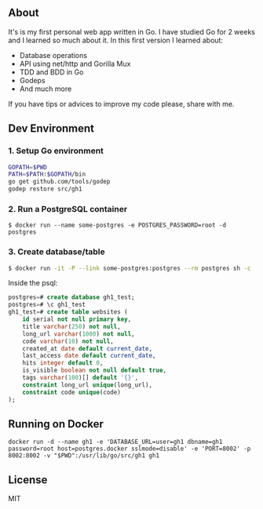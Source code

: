 ## About

It's is my first personal web app written in Go. I have studied Go for 2 weeks and I learned so much about it.
In this first version I learned about:

* Database operations
* API using net/http and Gorilla Mux
* TDD and BDD in Go
* Godeps
* And much more

If you have tips or advices to improve my code please, share with me.

## Dev Environment

### 1. Setup Go environment

```sh
GOPATH=$PWD
PATH=$PATH:$GOPATH/bin
go get github.com/tools/godep
godep restore src/gh1
```

### 2. Run a PostgreSQL container

```
$ docker run --name some-postgres -e POSTGRES_PASSWORD=root -d postgres
```

### 3. Create database/table

```bash
$ docker run -it -P --link some-postgres:postgres --rm postgres sh -c 'exec psql -h "$POSTGRES_PORT_5432_TCP_ADDR" -p "$POSTGRES_PORT_5432_TCP_PORT" -U postgres'
```

Inside the psql:

```sql
postgres=# create database gh1_test;
postgres=# \c gh1_test
gh1_test=# create table websites (
	id serial not null primary key,
	title varchar(250) not null,
	long_url varchar(1000) not null,
	code varchar(10) not null,
	created_at date default current_date,
	last_access date default current_date,
	hits integer default 0,
	is_visible boolean not null default true,
	tags varchar(100)[] default '{}',
	constraint long_url unique(long_url),
	constraint code unique(code)
);
```

## Running on Docker

```
docker run -d --name gh1 -e 'DATABASE_URL=user=gh1 dbname=gh1 password=root host=postgres.docker sslmode=disable' -e 'PORT=8002' -p 8002:8002 -v "$PWD":/usr/lib/go/src/gh1 gh1
```

## License

MIT